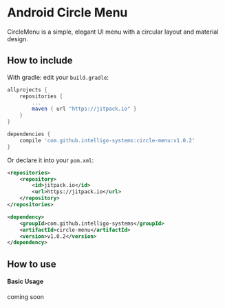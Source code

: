 # Android Circle Menu

CircleMenu is a simple, elegant UI menu with a circular layout and material design.

How to include
---

With gradle: edit your `build.gradle`:
```groovy
allprojects {
    repositories {
        ...
        maven { url "https://jitpack.io" }
    }
}

dependencies {
    compile 'com.github.intelligo-systems:circle-menu:v1.0.2'
}
```

Or declare it into your `pom.xml`:

```xml
<repositories>
    <repository>
        <id>jitpack.io</id>
        <url>https://jitpack.io</url>
    </repository>
</repositories>

<dependency>
    <groupId>com.github.intelligo-systems</groupId>
    <artifactId>circle-menu</artifactId>
    <version>v1.0.2</version>
</dependency>
```

How to use
---

#### Basic Usage

   coming soon
